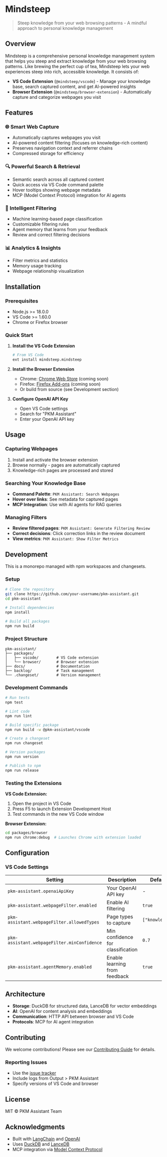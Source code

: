 # Mindsteep

> Steep knowledge from your web browsing patterns - A mindful approach to personal knowledge management

## Overview

Mindsteep is a comprehensive personal knowledge management system that helps you steep and extract knowledge from your web browsing patterns. Like brewing the perfect cup of tea, Mindsteep lets your web experiences steep into rich, accessible knowledge. It consists of:

- **VS Code Extension** (`@mindsteep/vscode`) - Manage your knowledge base, search captured content, and get AI-powered insights
- **Browser Extension** (`@mindsteep/browser-extension`) - Automatically capture and categorize webpages you visit

## Features

### 🌐 Smart Web Capture
- Automatically captures webpages you visit
- AI-powered content filtering (focuses on knowledge-rich content)
- Preserves navigation context and referrer chains
- Compressed storage for efficiency

### 🔍 Powerful Search & Retrieval
- Semantic search across all captured content
- Quick access via VS Code command palette
- Hover tooltips showing webpage metadata
- MCP (Model Context Protocol) integration for AI agents

### 🧠 Intelligent Filtering
- Machine learning-based page classification
- Customizable filtering rules
- Agent memory that learns from your feedback
- Review and correct filtering decisions

### 📊 Analytics & Insights
- Filter metrics and statistics
- Memory usage tracking
- Webpage relationship visualization

## Installation

### Prerequisites

- Node.js >= 18.0.0
- VS Code >= 1.60.0
- Chrome or Firefox browser

### Quick Start

1. **Install the VS Code Extension**
   ```bash
   # From VS Code
   ext install mindsteep.mindsteep
   ```

2. **Install the Browser Extension**
   - Chrome: [Chrome Web Store](#) (coming soon)
   - Firefox: [Firefox Add-ons](#) (coming soon)
   - Or build from source (see Development section)

3. **Configure OpenAI API Key**
   - Open VS Code settings
   - Search for "PKM Assistant"
   - Enter your OpenAI API key

## Usage

### Capturing Webpages

1. Install and activate the browser extension
2. Browse normally - pages are automatically captured
3. Knowledge-rich pages are processed and stored

### Searching Your Knowledge Base

- **Command Palette**: `PKM Assistant: Search Webpages`
- **Hover over links**: See metadata for captured pages
- **MCP Integration**: Use with AI agents for RAG queries

### Managing Filters

- **Review filtered pages**: `PKM Assistant: Generate Filtering Review`
- **Correct decisions**: Click correction links in the review document
- **View metrics**: `PKM Assistant: Show Filter Metrics`

## Development

This is a monorepo managed with npm workspaces and changesets.

### Setup

```bash
# Clone the repository
git clone https://github.com/your-username/pkm-assistant.git
cd pkm-assistant

# Install dependencies
npm install

# Build all packages
npm run build
```

### Project Structure

```
pkm-assistant/
├── packages/
│   ├── vscode/        # VS Code extension
│   └── browser/       # Browser extension
├── docs/              # Documentation
├── backlog/           # Task management
└── .changeset/        # Version management
```

### Development Commands

```bash
# Run tests
npm test

# Lint code
npm run lint

# Build specific package
npm run build -w @pkm-assistant/vscode

# Create a changeset
npm run changeset

# Version packages
npm run version

# Publish to npm
npm run release
```

### Testing the Extensions

**VS Code Extension:**
1. Open the project in VS Code
2. Press F5 to launch Extension Development Host
3. Test commands in the new VS Code window

**Browser Extension:**
```bash
cd packages/browser
npm run chrome:debug  # Launches Chrome with extension loaded
```

## Configuration

### VS Code Settings

| Setting | Description | Default |
|---------|-------------|---------|
| `pkm-assistant.openaiApiKey` | Your OpenAI API key | - |
| `pkm-assistant.webpageFilter.enabled` | Enable AI filtering | `true` |
| `pkm-assistant.webpageFilter.allowedTypes` | Page types to capture | `["knowledge"]` |
| `pkm-assistant.webpageFilter.minConfidence` | Min confidence for classification | `0.7` |
| `pkm-assistant.agentMemory.enabled` | Enable learning from feedback | `true` |

## Architecture

- **Storage**: DuckDB for structured data, LanceDB for vector embeddings
- **AI**: OpenAI for content analysis and embeddings
- **Communication**: HTTP API between browser and VS Code
- **Protocols**: MCP for AI agent integration

## Contributing

We welcome contributions! Please see our [Contributing Guide](CONTRIBUTING.md) for details.

### Reporting Issues

- Use the [issue tracker](https://github.com/your-username/pkm-assistant/issues)
- Include logs from Output > PKM Assistant
- Specify versions of VS Code and browser

## License

MIT © PKM Assistant Team

## Acknowledgments

- Built with [LangChain](https://github.com/langchain-ai/langchain) and [OpenAI](https://openai.com)
- Uses [DuckDB](https://duckdb.org) and [LanceDB](https://lancedb.com)
- MCP integration via [Model Context Protocol](https://modelcontextprotocol.io)